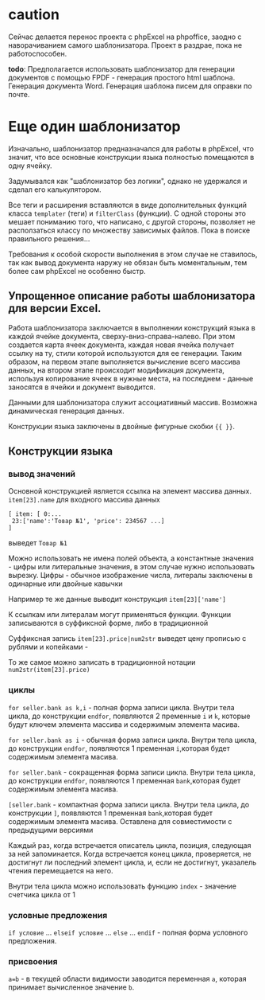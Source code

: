 # caution

Сейчас делается перенос проекта с phpExcel на phpoffice, заодно с наворачиванием самого шаблонизатора. Проект в раздрае, пока не работоспособен.

**todo**: Предполагается использовать шаблонизатор для генерации документов с помощью FPDF - генерация простого html шаблона. Генерация документа Word. Генерация шаблона писем для оправки по почте. 

# Еще один шаблонизатор

Изначально, шаблонизатор предназначался для работы в phpExcel, что значит, что все основные конструкции языка полностью помещаются в одну ячейку.

Задумывался как "шаблонизатор без логики", однако не удержался и сделал его калькулятором.

Все теги и расширения вставляются в виде дополнительных функций класса `templater` (теги) и 
`filterClass` (функции). С одной стороны это мешает пониманию того, что написано, с другой 
стороны, позволяет не расползаться классу по множеству зависимых файлов. Пока в поиске 
правильного решения... 

Требования к особой скорости выполнения в этом случае не ставилось, так как вывод документа наружу не обязан быть моментальным, тем более сам phpExcel не особенно быстр.

## Упрощенное описание работы шаблонизатора для версии Excel.

Работа шаблонизатора заключается в выполнении  конструкций языка в каждой ячейке документа, сверху-вниз-справа-налево. При этом создается карта ячеек документа, каждая новая ячейка получает ссылку на ту, стили которой используются для ее генерации. 
Таким образом, на первом этапе выполняется вычисление всего массива данных, на втором этапе происходит модификация документа, используя копирование ячеек в нужные места, на последнем - данные заносятся в ячейки и документ выводится.

Данными для шаблонизатора служит ассоциативный массив. Возможна динамическая генерация данных. 

Конструкции языка заключены в двойные фигурные скобки `{{ }}`.

## Конструкции языка

### вывод значений
Основной конструкцией является ссылка на элемент массива данных. `item[23].name` для входного массива данных

    [ item: [ 0:...
     23:['name':'Товар №1', 'price': 234567 ...]
    ]

выведет `Товар №1`

Можно использовать не имена полей объекта, а  константные значения - цифры или литеральные значения, в этом случае нужно использовать вырезку. Цифры - обычное изображение числа, литералы заключены в одинарные или двойные кавычки

Например те же данные выводит конструкция `item[23]['name']` 

К ссылкам или литералам могут применяться функции. Функции записываются в суффиксной форме, либо в традиционной

Суффиксная запись `item[23].price|num2str` выведет цену прописью с рублями и копейками - 

То же самое можно записать в традиционной нотации
`num2str(item[23].price)`

### циклы

`for seller.bank as k,i` - полная форма записи цикла. Внутри тела цикла, до конструкции `endfor`, появляются 2 пременные `i` и `k`, которые будут ключем элемента массива и содержимым элемента масива.

`for seller.bank as i` - обычная форма записи цикла. Внутри тела цикла, до конструкции `endfor`, появляются 1 пременная `i`,которая будет содержимым элемента масива.

`for seller.bank` - сокращенная форма записи цикла. Внутри тела цикла, до конструкции `endfor`, появляются 1 пременная `bank`,которая будет содержимым элемента масива.

`[seller.bank` - компактная форма записи цикла. Внутри тела цикла, до конструкции `]`, появляются 1 пременная `bank`,которая будет содержимым элемента масива. Оставлена для совместимости с предыдущими версиями

Каждый раз, когда встречается описатель цикла, позиция, следующая за ней запоминается. Когда встречается конец цикла, проверяется, не достигнут ли последний элемент цикла, и, если не достигнут, указалель чтения перемещается на него.

Внутри тела цикла можно использовать функцию `index` - значение счетчика цикла от 1

### условные предложения

`if условие` ... `elseif условие` ... `else` ... `endif` - полная форма условного предложения.

### присвоения

`a=b` - в текущей области видимости заводится переменная `a`, которая принимает вычисленное значение `b`.

